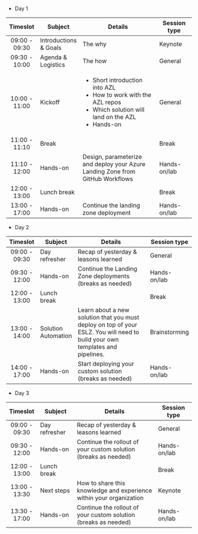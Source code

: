 <style>
table th:first-of-type {
    width: 15%;
}
table th:nth-of-type(2) {
    width: 20%;
}
table th:nth-of-type(3) {
    width: 45%;
}
table th:nth-of-type(4) {
    width: 20%;
}
</style>

* Day 1


| Timeslot | Subject | Details | Session type |
|:--------:|-------|-----------|------|
|09:00 - 09:30|Introductions & Goals|The why|Keynote|
|09:30 - 10:00|Agenda & Logistics|The how|General|
|10:00 - 11:00|Kickoff| <ul><li>Short introduction into AZL</li><li>How to work with the AZL repos</li><li>Which solution will land on the AZL</li><li>Hands-on</li></ul>|General|
|11:00 - 11:10|Break||Break|
|11:10 - 12:00|Hands-on|Design, parameterize and deploy your Azure Landing Zone from GitHub Workflows|Hands-on/lab|
|12:00 - 13:00|Lunch break||Break|
|13:00 - 17:00|Hands-on|Continue the landing zone deployment|Hands-on/lab|



* Day 2

| Timeslot | Subject | Details | Session type |
|:--------:|-------|-----------|------|
|09:00 - 09:30|Day refresher|Recap of yesterday & leasons learned|General|
|09:30 - 12:00|Hands-on|Continue the Landing Zone deployments (breaks as needed)|Hands-on/lab|
|12:00 - 13:00|Lunch break||Break|
|13:00 - 14:00|Solution Automation|Learn about a new solution that you must deploy on top of your ESLZ. You will need to build your own templates and pipelines.|Brainstorming|
|14:00 - 17:00|Hands-on|Start deploying your custom solution (breaks as needed)|Hands-on/lab|


* Day 3

| Timeslot | Subject | Details | Session type |
|:--------:|-------|-----------|------|
|09:00 - 09:30|Day refresher|Recap of yesterday & leasons learned|General|
|09:30 - 12:00|Hands-on|Continue the rollout of your custom solution (breaks as needed)|Hands-on/lab|
|12:00 - 13:00|Lunch break||Break|
|13:00 - 13:30|Next steps|How to share this knowledge and experience within your organization|Keynote|
|13:30 - 17:00|Hands-on|Continue the rollout of your custom solution (breaks as needed)|Hands-on/lab|
